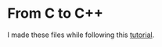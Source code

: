 # From C to C++

I made these files while following this [tutorial](https://openclassrooms.com/fr/courses/1421911-du-c-au-c).